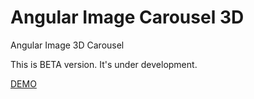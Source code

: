 # Angular Image Carousel 3D
Angular Image 3D Carousel

This is BETA version. It's under development. 

[DEMO](http://vladimirbujanovic.com/angular-carousel-3d/demo/demo.html)
